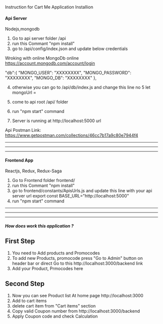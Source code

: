 Instruction for Cart Me Application Installion

#### Api Server #####
Nodejs,mongodb

1) Go to api server folder /api
2) run this Commant "npm install"
3) go to /api/config/index.json and update below credentials

Wroking with online MongoDb online https://account.mongodb.com/account/login

"db":{
    "MONGO_USER": "XXXXXXXX",
    "MONGO_PASSWORD": "XXXXXXXX",
    "MONGO_DB": "XXXXXXXX"
},

4) otherwise you can go to /api/db/index.js and change this line no 5
let mongoUrl = <url mongodb url>

5) come to api root /api/ folder
6) run "npm start" command
7) Server is running at http://localhost:5000 url

Api Postman Link: https://www.getpostman.com/collections/46cc7b17a9c80e7944f4

****************************************************************
****************************************************************
****************************************************************


#### Frontend App ####
Reactjs, Redux, Redux-Saga

1) Go to Frontend folder frontend/
2) run this Commant "npm install"
3) go to frontend/constants/ApisUrls.js and update this line with your api server url
export const BASE_URL="http://localhost:5000"
4)  run "npm start" command



***************************************************************
***************************************************************
***************************************************************


#####  How does work this application ? ###############

## First Step
1) You need to Add products and Promocodes 
2) To add new Products, promocode press "Go to Admin" button on header bar or direct Go to this http://localhost:3000/backend link
2) Add your Product, Prmocodes here

## Second Step

1) Now you can see Product list At home page http://localhost:3000
2) Add to cart items
3) delete cart item from "Cart items" section
4) Copy valid Coupon number from http://localhost:3000/backend
5) Apply Coupon code and check Calculation
